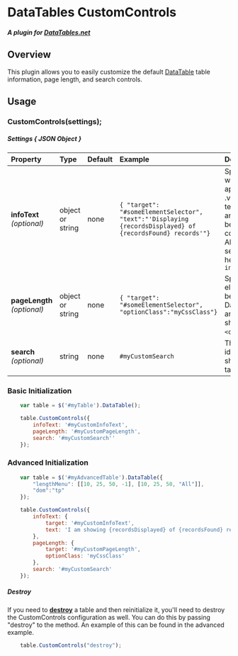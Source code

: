﻿# DataTables CustomControls
##### A plugin for [DataTables.net](https://datatables.net) 
## Overview
This plugin allows you to easily customize the default [DataTable](https://datatables.net/) table information, page length, and search controls. 

## Usage
### CustomControls(settings);
##### Settings { JSON Object  }
Property | Type | Default | Example | Details  
:------ | :------ | :------ | :-----| :------
**infoText**  _(optional)_| object or string  | none | ```{ "target": "#someElementSelector", "text":"'Displaying {recordsDisplayed} of {recordsFound} records'"}``` | Specifies the element(s) where the text should appear (using jQuery .val()) and the desired text. {recordsDisplayed} and {recordsFound} will be replaced with the corresponding values. Alternatively, just the selector can be provided here: ```infoText:"#someElement"```
**pageLength** _(optional)_| object or string | none | ```{ "target": "#someElementSelector", "optionClass":"myCssClass"}``` | Specifies the ```<list>``` element(s) that should be bound to the DataTable table length and the css class that should be applied to the ```<option>``` elements.
**search** _(optional)_| string | none |```#myCustomSearch```| The element selector to identify the input that should be bound to the table search.

### Basic Initialization
```javascript
    var table = $('#myTable').DataTable();

    table.CustomControls({
        infoText: '#myCustomInfoText',
        pageLength: '#myCustomPageLength',
        search: '#myCustomSearch''
    });
```
### Advanced Initialization
```javascript
    var table = $('#myAdvancedTable').DataTable({
        "lengthMenu": [[10, 25, 50, -1], [10, 25, 50, "All"]],
        "dom":"tp"
    });

    table.CustomControls({
        infoText: {
            target: '#myCustomInfoText',
            text: 'I am showing {recordsDisplayed} of {recordsFound} records with customized text.'
        },
        pageLength: {
            target: '#myCustomPageLength',
            optionClass: 'myCssClass'
        },
        search: '#myCustomSearch'
    });
```
##### Destroy
If you need to **[destroy](https://datatables.net/reference/api/destroy())** a table and then reinitialize it, you'll need to destroy the CustomControls configuration as well. You can do this by passing "destroy" to the method. An example of this can be found in the advanced example.
```javascript
	table.CustomControls("destroy");
```
